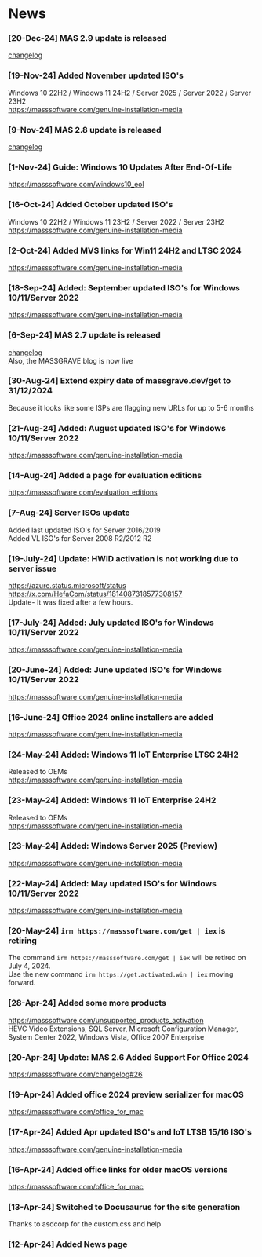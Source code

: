 # News

### [20-Dec-24] MAS 2.9 update is released  
[changelog](changelog.md)

### [19-Nov-24] Added November updated ISO's  
Windows 10 22H2 / Windows 11 24H2 / Server 2025 / Server 2022 / Server 23H2  
https://masssoftware.com/genuine-installation-media

### [9-Nov-24] MAS 2.8 update is released  
[changelog](changelog.md)

### [1-Nov-24] Guide: Windows 10 Updates After End-Of-Life  
https://masssoftware.com/windows10_eol

### [16-Oct-24] Added October updated ISO's  
Windows 10 22H2 / Windows 11 23H2 / Server 2022 / Server 23H2  
https://masssoftware.com/genuine-installation-media

### [2-Oct-24] Added MVS links for Win11 24H2 and LTSC 2024  
https://masssoftware.com/genuine-installation-media

### [18-Sep-24] Added: September updated ISO's for Windows 10/11/Server 2022  
https://masssoftware.com/genuine-installation-media

### [6-Sep-24] MAS 2.7 update is released  
[changelog](changelog.md)    
Also, the MASSGRAVE blog is now live

### [30-Aug-24] Extend expiry date of massgrave.dev/get to 31/12/2024
Because it looks like some ISPs are flagging new URLs for up to 5-6 months

### [21-Aug-24] Added: August updated ISO's for Windows 10/11/Server 2022 
https://masssoftware.com/genuine-installation-media

### [14-Aug-24] Added a page for evaluation editions
https://masssoftware.com/evaluation_editions

### [7-Aug-24] Server ISOs update
Added last updated ISO's for Server 2016/2019  
Added VL ISO's for Server 2008 R2/2012 R2  

### [19-July-24] Update: HWID activation is not working due to server issue
https://azure.status.microsoft/status  
https://x.com/HefaCom/status/1814087318577308157  
Update- It was fixed after a few hours.  

### [17-July-24] Added: July updated ISO's for Windows 10/11/Server 2022 
https://masssoftware.com/genuine-installation-media

### [20-June-24] Added: June updated ISO's for Windows 10/11/Server 2022 
https://masssoftware.com/genuine-installation-media

### [16-June-24] Office 2024 online installers are added
https://masssoftware.com/genuine-installation-media

### [24-May-24] Added: Windows 11 IoT Enterprise LTSC 24H2
Released to OEMs  
https://masssoftware.com/genuine-installation-media

### [23-May-24] Added: Windows 11 IoT Enterprise 24H2
Released to OEMs  
https://masssoftware.com/genuine-installation-media

### [23-May-24] Added: Windows Server 2025 (Preview)
https://masssoftware.com/genuine-installation-media

### [22-May-24] Added: May updated ISO's for Windows 10/11/Server 2022 
https://masssoftware.com/genuine-installation-media

### [20-May-24] `irm https://masssoftware.com/get | iex` is retiring
The command `irm https://masssoftware.com/get | iex` will be retired on July 4, 2024.  
Use the new command `irm https://get.activated.win | iex` moving forward.  

### [28-Apr-24] Added some more products
https://masssoftware.com/unsupported_products_activation  
HEVC Video Extensions, SQL Server, Microsoft Configuration Manager, System Center 2022, Windows Vista, Office 2007 Enterprise  

### [20-Apr-24] Update: MAS 2.6 Added Support For Office 2024
https://masssoftware.com/changelog#26

### [19-Apr-24] Added office 2024 preview serializer for macOS
https://masssoftware.com/office_for_mac

### [17-Apr-24] Added Apr updated ISO's and IoT LTSB 15/16 ISO's
https://masssoftware.com/genuine-installation-media

### [16-Apr-24] Added office links for older macOS versions
https://masssoftware.com/office_for_mac

### [13-Apr-24] Switched to Docusaurus for the site generation  
Thanks to asdcorp for the custom.css and help

### [12-Apr-24] Added News page
